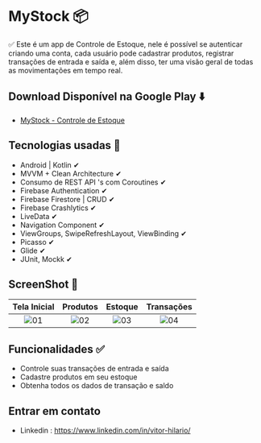 # MyStock 📦

✅ Este é um app de Controle de Estoque, nele é possível se autenticar criando uma conta, cada usuário pode cadastrar produtos, registrar transações de entrada e saída e, além disso, ter uma visão geral de todas as movimentações em tempo real. 

## Download Disponível na Google Play ⬇️
- [MyStock - Controle de Estoque](https://play.google.com/store/apps/details?id=com.vitorhilarioapps.mystock)
  
## Tecnologias usadas 🚀

- Android | Kotlin ✔︎
- MVVM + Clean Architecture ✔︎
- Consumo de REST API 's com Coroutines ✔︎
- Firebase Authentication ✔︎
- Firebase Firestore | CRUD ✔︎
- Firebase Crashlytics ✔︎
- LiveData ✔︎
- Navigation Component ✔︎
- ViewGroups, SwipeRefreshLayout, ViewBinding ✔︎
- Picasso ✔︎
- Glide ✔︎
- JUnit, Mockk ✔︎

## ScreenShot 📸

| Tela Inicial | Produtos | Estoque | Transações |
| :--------------------: | :--------------------: | :--------------------: | :--------------------: |
| ![01](https://github.com/ovitorhilario/MyStockApp/assets/81326138/7b73bce1-fdd7-4ba6-86ad-6702399a613d) | ![02](https://github.com/ovitorhilario/MyStockApp/assets/81326138/0e64456b-544b-4591-a0d5-de6946680945) | ![03](https://github.com/ovitorhilario/MyStockApp/assets/81326138/23d65388-d322-43c5-923b-8ac46dadd0eb) | ![04](https://github.com/ovitorhilario/MyStockApp/assets/81326138/52ff0dad-a420-49b5-9001-925b98aa3863) |

## Funcionalidades ✅
- Controle suas transações de entrada e saída
- Cadastre produtos em seu estoque
- Obtenha todos os dados de transação e saldo

## Entrar em contato 
- Linkedin : https://www.linkedin.com/in/vitor-hilario/
